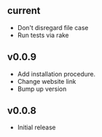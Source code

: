 current
-------

* Don't disregard file case
* Run tests via rake

v0.0.9
------

* Add installation procedure.
* Change website link
* Bump up version

v0.0.8
------

* Initial release